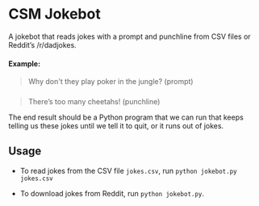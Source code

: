 # CSM Jokebot

A jokebot that reads jokes with a prompt and punchline from CSV files or Reddit’s /r/dadjokes.

#### Example:

> Why don't they play poker in the jungle? (prompt)

###

> There’s too many cheetahs! (punchline)  

The end result should be a Python program that we can run that keeps telling us these jokes until we tell it to quit, or it runs out of jokes.

## Usage
- To read jokes from the CSV file `jokes.csv`, run `python jokebot.py jokes.csv`

- To download jokes from Reddit, run `python jokebot.py`.

